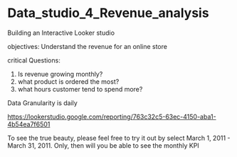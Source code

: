 # Data_studio_4_Revenue_analysis

Building an Interactive Looker studio 

objectives:
Understand the revenue for an online store

critical Questions:
1. Is revenue growing monthly?
2. what product is ordered the most?
3. what hours customer tend to spend more?

Data Granularity is daily

https://lookerstudio.google.com/reporting/763c32c5-63ec-4150-aba1-4b54ea7f6501


To see the true beauty, please feel free to try it out by select March 1, 2011 - March 31, 2011. Only, then will you be able to see the monthly KPI
